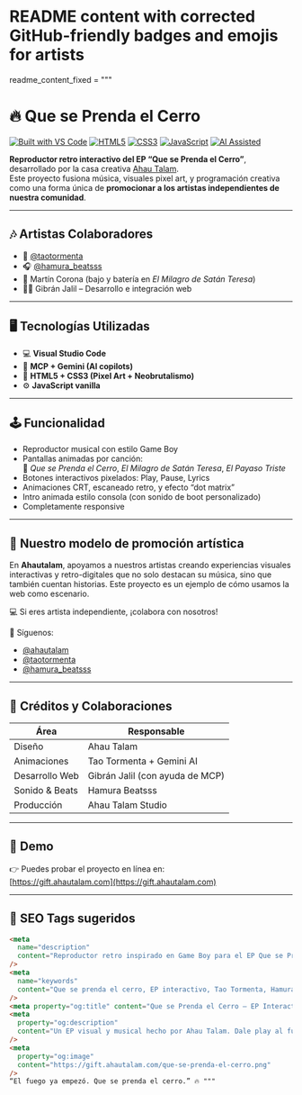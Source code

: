 # README content with corrected GitHub-friendly badges and emojis for artists

readme_content_fixed = """

# 🔥 Que se Prenda el Cerro

[![Built with VS Code](https://img.shields.io/badge/Built%20with-VSCode-007ACC?style=flat-square&logo=visualstudiocode)](https://code.visualstudio.com/)
[![HTML5](https://img.shields.io/badge/HTML5-E34F26?style=flat-square&logo=html5&logoColor=white)](#)
[![CSS3](https://img.shields.io/badge/CSS3-1572B6?style=flat-square&logo=css3&logoColor=white)](#)
[![JavaScript](https://img.shields.io/badge/JavaScript-F7DF1E?style=flat-square&logo=javascript&logoColor=black)](#)
[![AI Assisted](https://img.shields.io/badge/MCP%20%2B%20Gemini-AI-purple?style=flat-square&logo=google)](#)

**Reproductor retro interactivo del EP “Que se Prenda el Cerro”**, desarrollado por la casa creativa [Ahau Talam](https://www.ahautalam.com).  
Este proyecto fusiona música, visuales pixel art, y programación creativa como una forma única de **promocionar a los artistas independientes de nuestra comunidad**.

---

## 🎶 Artistas Colaboradores

- 🎤 [@taotormenta](https://www.instagram.com/taotormenta)
- 🎧 [@hamura_beatsss](https://www.instagram.com/hamura_beatsss)
- 🥁 Martín Corona (bajo y batería en _El Milagro de Satán Teresa_)
- 👨‍💻 Gibrán Jalil – Desarrollo e integración web

---

## 🖥️ Tecnologías Utilizadas

- 💻 **Visual Studio Code**
- 🤖 **MCP + Gemini (AI copilots)**
- 🎨 **HTML5 + CSS3 (Pixel Art + Neobrutalismo)**
- ⚙️ **JavaScript vanilla**

---

## 🕹️ Funcionalidad

- Reproductor musical con estilo Game Boy
- Pantallas animadas por canción:  
  🎵 _Que se Prenda el Cerro_, _El Milagro de Satán Teresa_, _El Payaso Triste_
- Botones interactivos pixelados: Play, Pause, Lyrics
- Animaciones CRT, escaneado retro, y efecto “dot matrix”
- Intro animada estilo consola (con sonido de boot personalizado)
- Completamente responsive

---

## 📣 Nuestro modelo de promoción artística

En **Ahautalam**, apoyamos a nuestros artistas creando experiencias visuales interactivas y retro-digitales que no solo destacan su música, sino que también cuentan historias. Este proyecto es un ejemplo de cómo usamos la web como escenario.

💻 Si eres artista independiente, ¡colabora con nosotros!

📱 Síguenos:

- [@ahautalam](https://www.instagram.com/ahautalam)
- [@taotormenta](https://www.instagram.com/taotormenta)
- [@hamura_beatsss](https://www.instagram.com/hamura_beatsss)

---

## 🧠 Créditos y Colaboraciones

| Área           | Responsable                     |
| -------------- | ------------------------------- |
| Diseño         | Ahau Talam                      |
| Animaciones    | Tao Tormenta + Gemini AI        |
| Desarrollo Web | Gibrán Jalil (con ayuda de MCP) |
| Sonido & Beats | Hamura Beatsss                  |
| Producción     | Ahau Talam Studio               |

---

## 🔗 Demo

👉 Puedes probar el proyecto en línea en:  
[https://gift.ahautalam.com](https://gift.ahautalam.com)

---

## 🚀 SEO Tags sugeridos

```html
<meta
  name="description"
  content="Reproductor retro inspirado en Game Boy para el EP Que se Prenda el Cerro. Proyecto visual y musical creado por Ahau Talam."
/>
<meta
  name="keywords"
  content="Que se prenda el cerro, EP interactivo, Tao Tormenta, Hamura Beatsss, música retro, reproductor pixel art, Ahau Talam"
/>
<meta property="og:title" content="Que se Prenda el Cerro – EP Interactivo" />
<meta
  property="og:description"
  content="Un EP visual y musical hecho por Ahau Talam. Dale play al fuego del cerro."
/>
<meta
  property="og:image"
  content="https://gift.ahautalam.com/que-se-prenda-el-cerro.png"
/>
“El fuego ya empezó. Que se prenda el cerro.” 🔥 """
```
